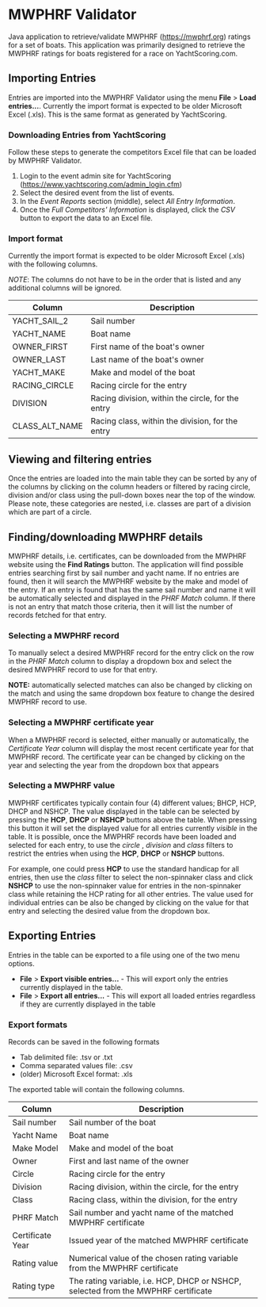 # MWPHRF Validator

Java application to retrieve/validate MWPHRF (https://mwphrf.org) ratings for a set of boats. This application was primarily designed to retrieve the MWPHRF ratings for boats registered for a race on YachtScoring.com.

## Importing Entries

Entries are imported into the MWPHRF Validator using the menu **File** > **Load entries...**. Currently the import format is expected to be older Microsoft Excel (.xls).  This is the same format as generated by YachtScoring.

### Downloading Entries from YachtScoring

Follow these steps to generate the competitors Excel file that can be loaded by MWPHRF Validator.

1. Login to the event admin site for YachtScoring (https://www.yachtscoring.com/admin_login.cfm)
2. Select the desired event from the list of events.
3. In the _Event Reports_ section (middle), select *All Entry Information*.
4. Once the _Full Competitors' Information_ is displayed, click the *CSV* button to export the data to an Excel file.

### Import format

Currently the import format is expected to be older Microsoft Excel (.xls) with the following columns.

_NOTE_: The columns do not have to be in the order that is listed and any additional columns will be ignored.


Column         | Description
-------------- | --------------------------------------------------
YACHT_SAIL_2   | Sail number 
YACHT_NAME     | Boat name
OWNER_FIRST    | First name of the boat's owner
OWNER_LAST     | Last name of the boat's owner
YACHT_MAKE     | Make and model of the boat
RACING_CIRCLE  | Racing circle for the entry
DIVISION       | Racing division, within the circle, for the entry
CLASS_ALT_NAME | Racing class, within the division, for the entry

## Viewing and filtering entries

Once the entries are loaded into the main table they can be sorted by any of the columns by clicking on the column headers or filtered by racing circle, division and/or class using the pull-down boxes near the top of the window.  Please note, these categories are nested, i.e. classes are part of a division which are part of a circle.

## Finding/downloading MWPHRF details

MWPHRF details, i.e. certificates, can be downloaded from the MWPHRF website using the **Find Ratings** button.  The application will find possible entries searching first by sail number and yacht name.  If no entries are found, then it will search the MWPHRF website by the make and model of the entry.  If an entry is found that has the same sail number and name it will be automatically selected and displayed in the _PHRF Match_ column.  If there is not an entry that match those criteria, then it will list the number of records fetched for that entry. 

### Selecting a MWPHRF record

To manually select a desired MWPHRF record for the entry click on the row in the _PHRF Match_ column to display a dropdown box and select the desired MWPHRF record to use for that entry.

**NOTE:** automatically selected matches can also be changed by clicking on the match and using the same dropdown box feature to change the desired MWPHRF record to use.

### Selecting a MWPHRF certificate year

When a MWPHRF record is selected, either manually or automatically, the _Certificate Year_ column will display the most recent certificate year for that MWPHRF record.  The certificate year can be changed by clicking on the year and selecting the year from the dropdown box that appears

### Selecting a MWPHRF value

MWPHRF certificates typically contain four (4) different values; BHCP, HCP, DHCP and NSHCP.  The value displayed in the table can be selected by pressing the **HCP**, **DHCP** or **NSHCP** buttons above the table.   When pressing this button it will set the displayed value for all entries currently _visible_ in the table. It is possible, once the MWPHRF records have been loaded and selected for each entry, to use the _circle_ , _division_ and _class_ filters to restrict the entries when using the **HCP**, **DHCP** or **NSHCP** buttons.  

For example, one could press **HCP** to use the standard handicap for all entries, then use the _class_ filter to select the non-spinnaker class and click **NSHCP** to use the non-spinnaker value for entries in the non-spinnaker class while retaining the HCP rating for all other entries. The value used for individual entries can be also be changed by clicking on the value for that entry and selecting the desired value from the dropdown box.

## Exporting Entries

Entries in the table can be exported to a file using one of the two menu options.

* **File** > **Export visible entries...** - This will export only the entries currently displayed in the table.
* **File** > **Export all entries...** - This will export all loaded entries regardless if they are currently displayed in the table

### Export formats

Records can be saved in the following formats

* Tab delimited file: .tsv or .txt
* Comma separated values file: .csv
* (older) Microsoft Excel format: .xls

The exported table will contain the following columns.

Column           | Description
---------------- | ----------------------------------------------------------------------------------
Sail number      | Sail number of the boat
Yacht Name       | Boat name
Make Model       | Make and model of the boat
Owner            | First and last name of the owner
Circle           | Racing circle for the entry
Division         | Racing division, within the circle, for the entry
Class            | Racing class, within the division, for the entry
PHRF Match       | Sail number and yacht name of the matched MWPHRF certificate
Certificate Year | Issued year of the matched MWPHRF certificate
Rating value     | Numerical value of the chosen rating variable from the MWPHRF certificate
Rating type      | The rating variable, i.e. HCP, DHCP or NSHCP, selected from the MWPHRF certificate